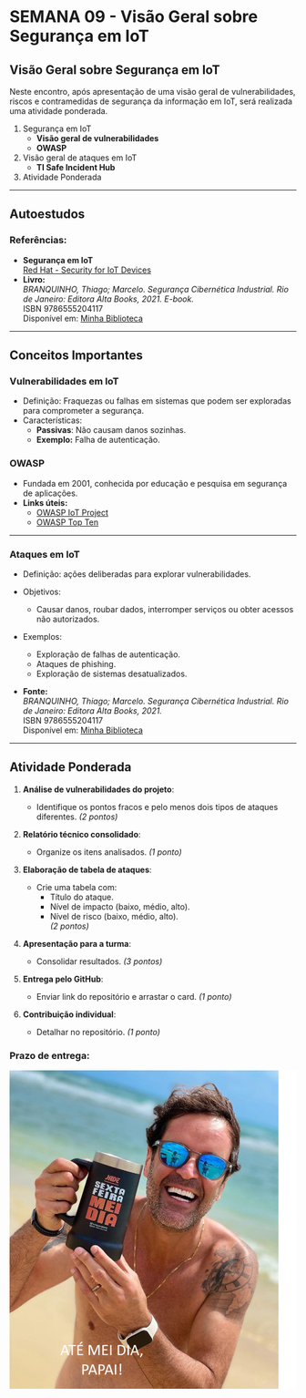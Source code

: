 # SEMANA 09 - Visão Geral sobre Segurança em IoT

## Visão Geral sobre Segurança em IoT

Neste encontro, após apresentação de uma visão geral de vulnerabilidades, riscos e contramedidas de segurança da informação em IoT, será realizada uma atividade ponderada.

1. Segurança em IoT
   - **Visão geral de vulnerabilidades**
   - **OWASP**  
2. Visão geral de ataques em IoT
   - **TI Safe Incident Hub**
3. Atividade Ponderada

---

## Autoestudos

### Referências:
- **Segurança em IoT**  
  [Red Hat - Security for IoT Devices](https://www.redhat.com/pt-br/topics/security/security-for-iot-devices)
- **Livro:**  
  *BRANQUINHO, Thiago; Marcelo. Segurança Cibernética Industrial. Rio de Janeiro: Editora Alta Books, 2021. E-book.*  
  ISBN 9786555204117  
  Disponível em: [Minha Biblioteca](https://integrada.minhabiblioteca.com.br/reader/books/9786555204117/)

---

## Conceitos Importantes

### Vulnerabilidades em IoT
- Definição: Fraquezas ou falhas em sistemas que podem ser exploradas para comprometer a segurança.
- Características:
  - **Passivas**: Não causam danos sozinhas.
  - **Exemplo:** Falha de autenticação.

### OWASP
- Fundada em 2001, conhecida por educação e pesquisa em segurança de aplicações.
- **Links úteis:**  
  - [OWASP IoT Project](https://wiki.owasp.org/index.php/OWASP_Internet_of_Things_Project#tab=IoT_Vulnerabilities)  
  - [OWASP Top Ten](https://owasp.org/www-project-top-ten/)

---

### Ataques em IoT
- Definição: ações deliberadas para explorar vulnerabilidades.
- Objetivos:
  - Causar danos, roubar dados, interromper serviços ou obter acessos não autorizados.
- Exemplos:
  - Exploração de falhas de autenticação.
  - Ataques de phishing.
  - Exploração de sistemas desatualizados.

- **Fonte:**  
  *BRANQUINHO, Thiago; Marcelo. Segurança Cibernética Industrial. Rio de Janeiro: Editora Alta Books, 2021.*  
  ISBN 9786555204117  
  Disponível em: [Minha Biblioteca](https://integrada.minhabiblioteca.com.br/reader/books/9786555204117/)

---

## Atividade Ponderada

1. **Análise de vulnerabilidades do projeto**:
   - Identifique os pontos fracos e pelo menos dois tipos de ataques diferentes. *(2 pontos)*

2. **Relatório técnico consolidado**:
   - Organize os itens analisados. *(1 ponto)*

3. **Elaboração de tabela de ataques**:
   - Crie uma tabela com:
     - Título do ataque.
     - Nível de impacto (baixo, médio, alto).
     - Nível de risco (baixo, médio, alto).  
   *(2 pontos)*

4. **Apresentação para a turma**:
   - Consolidar resultados. *(3 pontos)*

5. **Entrega pelo GitHub**:
   - Enviar link do repositório e arrastar o card. *(1 ponto)*

6. **Contribuição individual**:
   - Detalhar no repositório. *(1 ponto)*

### Prazo de entrega:

![MeiDiaPapai](https://github.com/agodoi/m04-semana09a/blob/main/imgs/meidiapapai.png)
